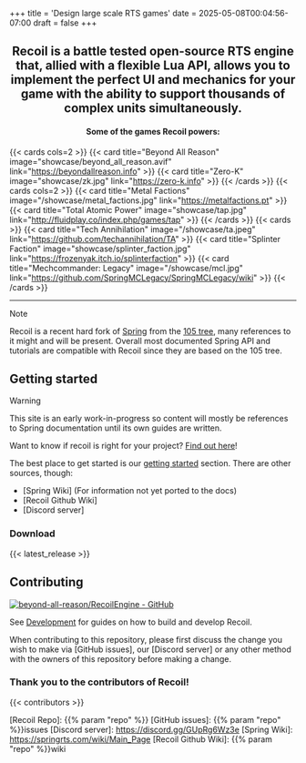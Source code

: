 +++
title = 'Design large scale RTS games'
date = 2025-05-08T00:04:56-07:00
draft = false
+++

<div style="text-align: center;">
<h2>Recoil is a battle tested open-source RTS engine that, allied with a flexible Lua API, allows you to implement the perfect UI and mechanics for your game with the ability to support thousands of complex units simultaneously.</h2>
<h4>Some of the games Recoil powers:</h4>
</div>

{{< cards cols=2 >}}
{{< card title="Beyond All Reason" image="showcase/beyond_all_reason.avif" link="https://beyondallreason.info" >}}
{{< card title="Zero-K" image="showcase/zk.jpg" link="https://zero-k.info" >}}
{{< /cards >}}
{{< cards cols=2 >}}
{{< card title="Metal Factions" image="/showcase/metal_factions.jpg" link="https://metalfactions.pt" >}}
{{< card title="Total Atomic Power" image="showcase/tap.jpg" link="http://fluidplay.co/index.php/games/tap" >}}
{{< /cards >}}
{{< cards >}}
{{< card title="Tech Annihilation" image="/showcase/ta.jpeg" link="https://github.com/techannihilation/TA" >}}
{{< card title="Splinter Faction" image="showcase/splinter_faction.jpg" link="https://frozenyak.itch.io/splinterfaction" >}}
{{< card title="Mechcommander: Legacy" image="/showcase/mcl.jpg" link="https://github.com/SpringMCLegacy/SpringMCLegacy/wiki" >}}
{{< /cards >}}

---

> [!NOTE]
> Recoil is a recent hard fork of [Spring](https://github.com/spring/spring) from the [105 tree](https://github.com/spring/spring/releases/tag/105.0.1), many references to it might and will be present. Overall most documented Spring API and tutorials are compatible with Recoil since they are based on the 105 tree.

## Getting started

> [!WARNING]
> This site is an early work-in-progress so content will mostly be references to Spring documentation until its own guides are written.

Want to know if recoil is right for your project? [Find out here](articles/choose-recoil/)!

The best place to get started is our [getting started](docs/guides/getting-started/) section. There are other sources, though:

- [Spring Wiki] (For information not yet ported to the docs)
- [Recoil Github Wiki]
- [Discord server]

### Download

{{< latest_release >}}

## Contributing

[![beyond-all-reason/RecoilEngine - GitHub](https://gh-card.dev/repos/beyond-all-reason/RecoilEngine.svg)](https://github.com/beyond-all-reason/RecoilEngine)

See [Development](development) for guides on how to build and
develop Recoil.

When contributing to this repository, please first discuss the change you wish
to make via [GitHub issues], our [Discord server] or any other method with the
owners of this repository before making a change.

### Thank you to the contributors of Recoil!

{{< contributors >}}

[Recoil Repo]: {{% param "repo" %}}
[GitHub issues]: {{% param "repo" %}}issues
[Discord server]: https://discord.gg/GUpRg6Wz3e
[Spring Wiki]: https://springrts.com/wiki/Main_Page
[Recoil Github Wiki]: {{% param "repo" %}}wiki
